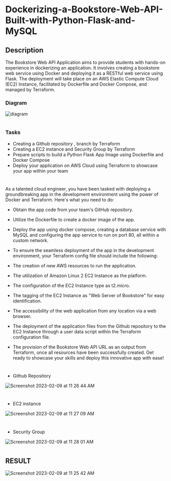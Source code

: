 # Dockerizing-a-Bookstore-Web-API-Built-with-Python-Flask-and-MySQL

## Description
The Bookstore Web API Application aims to provide students with hands-on experience in dockerizing an application. It involves creating a bookstore web service using Docker and deploying it as a RESTful web service using Flask. The deployment will take place on an AWS Elastic Compute Cloud (EC2) Instance, facilitated by Dockerfile and Docker Compose, and managed by Terraform.

### Diagram

![diagram](https://user-images.githubusercontent.com/113396342/217881724-917b0e84-69a4-400e-9f23-118d6b4a16d0.png)
#

### Tasks

- Creating a Github repository , branch by Terraform
- Creating a EC2 instance and Security Group by Terraform
- Prepare scripts to build a Python Flask App Image using Dockerfile and Docker Compose
- Deploy your application on AWS Cloud using Terraform to showcase your app within your team
#

As a talented cloud engineer, you have been tasked with deploying a groundbreaking app in the development environment using the power of Docker and Terraform. Here's what you need to do:

- Obtain the app code from your team's GitHub repository.
- Utilize the Dockerfile to create a docker image of the app.
- Deploy the app using docker compose, creating a database service with MySQL and configuring the app service to run on port 80, all within a custom network.
- To ensure the seamless deployment of the app in the development environment, your Terraform config file should include the following:

- The creation of new AWS resources to run the application.
- The utilization of Amazon Linux 2 EC2 Instance as the platform.
- The configuration of the EC2 Instance type as t2.micro.
- The tagging of the EC2 Instance as "Web Server of Bookstore" for easy identification.
- The accessibility of the web application from any location via a web browser.
- The deployment of the application files from the Github repository to the EC2 Instance through a user data script within the Terraform configuration file.
- The provision of the Bookstore Web API URL as an output from Terraform, once all resources have been successfully created.
Get ready to showcase your skills and deploy this innovative app with ease!
#

- Github Repository

![Screenshot 2023-02-09 at 11 26 44 AM](https://user-images.githubusercontent.com/113396342/217884871-9208b44f-6766-4605-b97d-f40c61f4b9ec.png)
#

- EC2 instance

![Screenshot 2023-02-09 at 11 27 09 AM](https://user-images.githubusercontent.com/113396342/217884740-49ee807b-70a7-4d50-9646-131b3a81b7b3.png)
#

- Security Group

![Screenshot 2023-02-09 at 11 28 01 AM](https://user-images.githubusercontent.com/113396342/217884799-80f91be2-8886-4999-9540-1ca4ece3614b.png)
#

## RESULT

![Screenshot 2023-02-09 at 11 25 42 AM](https://user-images.githubusercontent.com/113396342/217884960-d14a4423-a23e-41b7-8db0-4a5f58f14df0.png)


